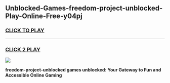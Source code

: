
## Unblocked-Games-freedom-project-unblocked-Play-Online-Free-y04pj
<h3>
<a href="https://premium76.site?title=freedom-project-unblocked&ref=26A">CLICK TO PLAY</a></h3>
<hr>

<h3>
<a href="https://premium76.site?title=freedom-project-unblocked&ref=26A">CLICK 2 PLAY</a>
  
</h3>

<a href="https://premium76.site?title=freedom-project-unblocked&ref=26A"><img src="https://clearcache.store/games.png"></a>


**freedom-project-unblocked games unblocked: Your Gateway to Fun and Accessible Online Gaming**

